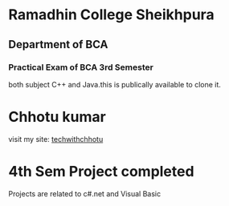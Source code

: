 # Ramadhin College Sheikhpura

## Department of BCA

### Practical Exam of BCA 3rd Semester

both subject C++ and Java.this is publically available to clone it.

# Chhotu kumar

visit my site: [techwithchhotu](https://techwithchhotu.github.io/Portfolio/)

# 4th Sem Project completed

Projects are related to c#.net and Visual Basic
